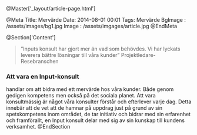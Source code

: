 @Master['_layout/article-page.html'] 

@Meta
Title: Mervärde
Date: 2014-08-01 00:01
Tags: Mervärde
BgImage : /assets/images/bg1.jpg
Image : /assets/imgages/article.jpg
@EndMeta

@Section['Content']
>”Inputs konsult har gjort mer än vad som behövdes. Vi har lyckats leverera bättre lösningar till våra kunder”
>Projektledare- Resebranschen

### Att vara en Input-konsult
handlar om att bidra med ett mervärde hos våra kunder. Både genom gedigen kompetens men också på det sociala planet. Att vara konsultmässig är något våra konsulter förstår och efterlever varje dag. Detta innebär att de vet att de hamnar på uppdrag just på grund av sin spetskompetens inom området, de tar initiativ och bidrar med sin erfarenhet och framförallt, en Input konsult delar med sig av sin kunskap till kundens verksamhet.
@EndSection 
